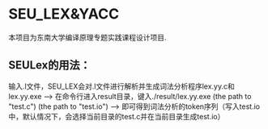# SEU_LEX&YACC
本项目为东南大学编译原理专题实践课程设计项目.
## SEULex的用法：
输入.l文件，SEU_LEX会对.l文件进行解析并生成词法分析程序lex.yy.c和lex.yy.exe
——>
在命令行进入result目录，键入./result/lex.yy.exe (the path to "test.c") (the path to "test.io")
——>
即可得到词法分析的token序列（写入test.io中，默认情况下，会选择当前目录的test.c并在当前目录生成test.io）
